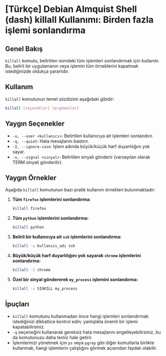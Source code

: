 # [Türkçe] Debian Almquist Shell (dash) killall Kullanımı: Birden fazla işlemi sonlandırma

## Genel Bakış
`killall` komutu, belirtilen isimdeki tüm işlemleri sonlandırmak için kullanılır. Bu, belirli bir uygulamanın veya işlemin tüm örneklerini kapatmak istediğinizde oldukça yararlıdır.

## Kullanım
`killall` komutunun temel sözdizimi aşağıdaki gibidir:

```bash
killall [seçenekler] [argümanlar]
```

## Yaygın Seçenekler
- `-u, --user <kullanıcı>`: Belirtilen kullanıcıya ait işlemleri sonlandırır.
- `-q, --quiet`: Hata mesajlarını bastırır.
- `-I, --ignore-case`: İşlem adında büyük/küçük harf duyarlılığını yok sayar.
- `-s, --signal <sinyal>`: Belirtilen sinyali gönderir (varsayılan olarak TERM sinyali gönderilir).

## Yaygın Örnekler
Aşağıda `killall` komutunun bazı pratik kullanım örnekleri bulunmaktadır:

1. **Tüm `firefox` işlemlerini sonlandırma:**
   ```bash
   killall firefox
   ```

2. **Tüm `python` işlemlerini sonlandırma:**
   ```bash
   killall python
   ```

3. **Belirli bir kullanıcıya ait `ssh` işlemlerini sonlandırma:**
   ```bash
   killall -u kullanıcı_adı ssh
   ```

4. **Büyük/küçük harf duyarlılığını yok sayarak `chrome` işlemlerini sonlandırma:**
   ```bash
   killall -I chrome
   ```

5. **Özel bir sinyal göndererek `my_process` işlemini sonlandırma:**
   ```bash
   killall -s SIGKILL my_process
   ```

## İpuçları
- `killall` komutunu kullanmadan önce hangi işlemleri sonlandırmak istediğinizi dikkatlice kontrol edin; yanlışlıkla önemli bir işlemi kapatabilirsiniz.
- `-q` seçeneğini kullanarak gereksiz hata mesajlarını engelleyebilirsiniz, bu da komutunuzu daha temiz hale getirir.
- İşlemlerinizi yönetmek için `ps` veya `pgrep` gibi diğer komutlarla birlikte kullanmak, hangi işlemlerin çalıştığını görmek açısından faydalı olabilir.
